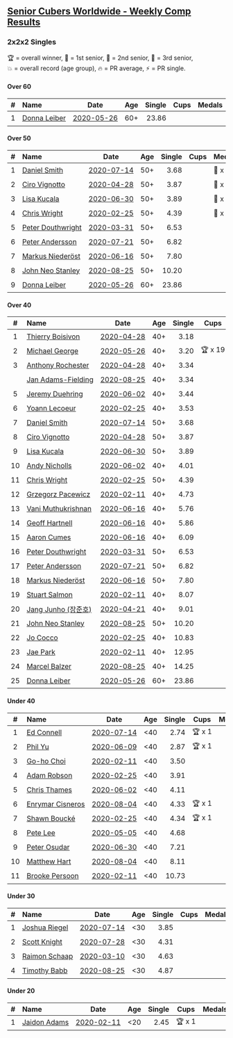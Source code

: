 <style>table {white-space: nowrap;}</style>

## [Senior Cubers Worldwide - Weekly Comp Results](/scw-comp/results/)
### 2x2x2 Singles

<span style="white-space: nowrap;">🏆 = overall winner</span>, <span style="white-space: nowrap;">🥇 = 1st senior</span>, <span style="white-space: nowrap;">🥈 = 2nd senior</span>, <span style="white-space: nowrap;">🥉 = 3rd senior</span>, <span style="white-space: nowrap;">💥 = overall record (age group)</span>, <span style="white-space: nowrap;">🔥 = PR average</span>, <span style="white-space: nowrap;">⚡ = PR single</span>.

#### Over 60

| # | Name | Date | Age | Single | Cups | Medals | Achievements | Video |
| :--: | :-- | :--: | :--: | --: | :--: | :-- | :-- | :-- |
| 1 | [Donna Leiber](../../persons/donna_leiber/222.md) | [2020-05-26](../../results/2020-05-26/222.md) | 60+ | 23.86 |  |  | 💥 x 1, 🔥 x 1, ⚡ x 1 | [Desktop](https://www.facebook.com/events/688407551989463/permalink/690853598411525) / [Mobile](https://m.facebook.com/events/688407551989463?view=permalink&id=690853598411525) |

#### Over 50

| # | Name | Date | Age | Single | Cups | Medals | Achievements | Video |
| :--: | :-- | :--: | :--: | --: | :--: | :-- | :-- | :-- |
| 1 | [Daniel Smith](../../persons/daniel_smith/222.md) | [2020-07-14](../../results/2020-07-14/222.md) | 50+ | 3.68 |  | 🥈 x 1, 🥉 x 4 | 💥 x 2, 🔥 x 3, ⚡ x 5 | [Desktop](https://www.facebook.com/events/1157754364595802/permalink/1162027974168441) / [Mobile](https://m.facebook.com/events/1157754364595802?view=permalink&id=1162027974168441) |
| 2 | [Ciro Vignotto](../../persons/ciro_vignotto/222.md) | [2020-04-28](../../results/2020-04-28/222.md) | 50+ | 3.87 |  | 🥈 x 3, 🥉 x 1 | 💥 x 1, 🔥 x 4, ⚡ x 3 | [Desktop](https://www.facebook.com/events/535188653858103/permalink/535791083797860) / [Mobile](https://m.facebook.com/events/535188653858103?view=permalink&id=535791083797860) |
| 3 | [Lisa Kucala](../../persons/lisa_kucala/222.md) | [2020-06-30](../../results/2020-06-30/222.md) | 50+ | 3.89 |  | 🥈 x 1, 🥉 x 4 | 💥 x 1, 🔥 x 4, ⚡ x 6 | [Desktop](https://www.facebook.com/events/679860472562391/permalink/683843868830718) / [Mobile](https://m.facebook.com/events/679860472562391?view=permalink&id=683843868830718) |
| 4 | [Chris Wright](../../persons/chris_wright/222.md) | [2020-02-25](../../results/2020-02-25/222.md) | 50+ | 4.39 |  | 🥈 x 1 | 💥 x 1, 🔥 x 1, ⚡ x 1 | [Desktop](https://www.facebook.com/events/2972213492840148/permalink/2980258662035631) / [Mobile](https://m.facebook.com/events/2972213492840148?view=permalink&id=2980258662035631) |
| 5 | [Peter Douthwright](../../persons/peter_douthwright/222.md) | [2020-03-31](../../results/2020-03-31/222.md) | 50+ | 6.53 |  |  | 🔥 x 2, ⚡ x 2 | [Desktop](https://www.facebook.com/events/637372103486119/permalink/641080066448656) / [Mobile](https://m.facebook.com/events/637372103486119?view=permalink&id=641080066448656) |
| 6 | [Peter Andersson](../../persons/peter_andersson/222.md) | [2020-07-21](../../results/2020-07-21/222.md) | 50+ | 6.82 |  |  | 🔥 x 1, ⚡ x 2 | [Desktop](https://www.facebook.com/events/1842039515939197/permalink/1847869318689550) / [Mobile](https://m.facebook.com/events/1842039515939197?view=permalink&id=1847869318689550) |
| 7 | [Markus Niederöst](../../persons/markus_niederost/222.md) | [2020-06-16](../../results/2020-06-16/222.md) | 50+ | 7.80 |  |  | 🔥 x 1, ⚡ x 1 | [Desktop](https://www.facebook.com/events/604103587178706/permalink/608554836733581) / [Mobile](https://m.facebook.com/events/604103587178706?view=permalink&id=608554836733581) |
| 8 | [John Neo Stanley](../../persons/john_neo_stanley/222.md) | [2020-08-25](../../results/2020-08-25/222.md) | 50+ | 10.20 |  |  | 🔥 x 2, ⚡ x 2 | [Desktop](https://www.facebook.com/events/2812216602434889/permalink/2817358018587414) / [Mobile](https://m.facebook.com/events/2812216602434889?view=permalink&id=2817358018587414) |
| 9 | [Donna Leiber](../../persons/donna_leiber/222.md) | [2020-05-26](../../results/2020-05-26/222.md) | 60+ | 23.86 |  |  | 💥 x 1, 🔥 x 1, ⚡ x 1 | [Desktop](https://www.facebook.com/events/688407551989463/permalink/690853598411525) / [Mobile](https://m.facebook.com/events/688407551989463?view=permalink&id=690853598411525) |

#### Over 40

| # | Name | Date | Age | Single | Cups | Medals | Achievements | Video |
| :--: | :-- | :--: | :--: | --: | :--: | :-- | :-- | :-- |
| 1 | [Thierry Boisivon](../../persons/thierry_boisivon/222.md) | [2020-04-28](../../results/2020-04-28/222.md) | 40+ | 3.18 |  | 🥈 x 4, 🥉 x 6 | 💥 x 1, 🔥 x 3, ⚡ x 5 | [Desktop](https://www.facebook.com/events/535188653858103/permalink/536874390356196) / [Mobile](https://m.facebook.com/events/535188653858103?view=permalink&id=536874390356196) |
| 2 | [Michael George](../../persons/michael_george/222.md) | [2020-05-26](../../results/2020-05-26/222.md) | 40+ | 3.20 | 🏆 x 19 | 🥇 x 22 | 💥 x 5, 🔥 x 3, ⚡ x 4 | [Desktop](https://www.facebook.com/events/688407551989463/permalink/691880678308817) / [Mobile](https://m.facebook.com/events/688407551989463?view=permalink&id=691880678308817) |
| 3 | [Anthony Rochester](../../persons/anthony_rochester/222.md) | [2020-04-28](../../results/2020-04-28/222.md) | 40+ | 3.34 |  | 🥇 x 1, 🥈 x 5, 🥉 x 2 | 🔥 x 4, ⚡ x 2 | [Desktop](https://www.facebook.com/events/535188653858103/permalink/535220337188268) / [Mobile](https://m.facebook.com/events/535188653858103?view=permalink&id=535220337188268) |
| | [Jan Adams-Fielding](../../persons/jan_adams_fielding/222.md) | [2020-08-25](../../results/2020-08-25/222.md) | 40+ | 3.34 |  |  | 🔥 x 2, ⚡ x 3 | [Desktop](https://www.facebook.com/events/2812216602434889/permalink/2818691701787379) / [Mobile](https://m.facebook.com/events/2812216602434889?view=permalink&id=2818691701787379) |
| 5 | [Jeremy Duehring](../../persons/jeremy_duehring/222.md) | [2020-06-02](../../results/2020-06-02/222.md) | 40+ | 3.44 |  | 🥈 x 3, 🥉 x 1 | 🔥 x 3, ⚡ x 3 | [Desktop](https://www.facebook.com/events/3373950429496747/permalink/3374457722779351) / [Mobile](https://m.facebook.com/events/3373950429496747?view=permalink&id=3374457722779351) |
| 6 | [Yoann Lecoeur](../../persons/yoann_lecoeur/222.md) | [2020-02-25](../../results/2020-02-25/222.md) | 40+ | 3.53 |  | 🥈 x 1, 🥉 x 1 | 🔥 x 1, ⚡ x 1 | [Desktop](https://www.facebook.com/events/2972213492840148/permalink/2982133431848154) / [Mobile](https://m.facebook.com/events/2972213492840148?view=permalink&id=2982133431848154) |
| 7 | [Daniel Smith](../../persons/daniel_smith/222.md) | [2020-07-14](../../results/2020-07-14/222.md) | 50+ | 3.68 |  | 🥈 x 1, 🥉 x 4 | 💥 x 2, 🔥 x 3, ⚡ x 5 | [Desktop](https://www.facebook.com/events/1157754364595802/permalink/1162027974168441) / [Mobile](https://m.facebook.com/events/1157754364595802?view=permalink&id=1162027974168441) |
| 8 | [Ciro Vignotto](../../persons/ciro_vignotto/222.md) | [2020-04-28](../../results/2020-04-28/222.md) | 50+ | 3.87 |  | 🥈 x 3, 🥉 x 1 | 💥 x 1, 🔥 x 4, ⚡ x 3 | [Desktop](https://www.facebook.com/events/535188653858103/permalink/535791083797860) / [Mobile](https://m.facebook.com/events/535188653858103?view=permalink&id=535791083797860) |
| 9 | [Lisa Kucala](../../persons/lisa_kucala/222.md) | [2020-06-30](../../results/2020-06-30/222.md) | 50+ | 3.89 |  | 🥈 x 1, 🥉 x 4 | 💥 x 1, 🔥 x 4, ⚡ x 6 | [Desktop](https://www.facebook.com/events/679860472562391/permalink/683843868830718) / [Mobile](https://m.facebook.com/events/679860472562391?view=permalink&id=683843868830718) |
| 10 | [Andy Nicholls](../../persons/andy_nicholls/222.md) | [2020-06-02](../../results/2020-06-02/222.md) | 40+ | 4.01 |  | 🥇 x 1, 🥈 x 3, 🥉 x 1 | 🔥 x 4, ⚡ x 3 | [Desktop](https://www.facebook.com/events/3373950429496747/permalink/3374555602769563) / [Mobile](https://m.facebook.com/events/3373950429496747?view=permalink&id=3374555602769563) |
| 11 | [Chris Wright](../../persons/chris_wright/222.md) | [2020-02-25](../../results/2020-02-25/222.md) | 50+ | 4.39 |  | 🥈 x 1 | 💥 x 1, 🔥 x 1, ⚡ x 1 | [Desktop](https://www.facebook.com/events/2972213492840148/permalink/2980258662035631) / [Mobile](https://m.facebook.com/events/2972213492840148?view=permalink&id=2980258662035631) |
| 12 | [Grzegorz Pacewicz](../../persons/grzegorz_pacewicz/222.md) | [2020-02-11](../../results/2020-02-11/222.md) | 40+ | 4.73 |  | 🥉 x 1 | 🔥 x 2, ⚡ x 1 | |
| 13 | [Vani Muthukrishnan](../../persons/vani_muthukrishnan/222.md) | [2020-06-16](../../results/2020-06-16/222.md) | 40+ | 5.76 |  | 🥉 x 1 | 🔥 x 1, ⚡ x 1 | [Desktop](https://www.facebook.com/events/604103587178706/permalink/604854257103639) / [Mobile](https://m.facebook.com/events/604103587178706?view=permalink&id=604854257103639) |
| 14 | [Geoff Hartnell](../../persons/geoff_hartnell/222.md) | [2020-06-16](../../results/2020-06-16/222.md) | 40+ | 5.86 |  |  | 🔥 x 1, ⚡ x 1 | [Desktop](https://www.facebook.com/events/604103587178706/permalink/605594297029635) / [Mobile](https://m.facebook.com/events/604103587178706?view=permalink&id=605594297029635) |
| 15 | [Aaron Cumes](../../persons/aaron_cumes/222.md) | [2020-06-16](../../results/2020-06-16/222.md) | 40+ | 6.09 |  | 🥈 x 2, 🥉 x 2 | 🔥 x 7, ⚡ x 6 | [Desktop](https://www.facebook.com/events/604103587178706/permalink/604172153838516) / [Mobile](https://m.facebook.com/events/604103587178706?view=permalink&id=604172153838516) |
| 16 | [Peter Douthwright](../../persons/peter_douthwright/222.md) | [2020-03-31](../../results/2020-03-31/222.md) | 50+ | 6.53 |  |  | 🔥 x 2, ⚡ x 2 | [Desktop](https://www.facebook.com/events/637372103486119/permalink/641080066448656) / [Mobile](https://m.facebook.com/events/637372103486119?view=permalink&id=641080066448656) |
| 17 | [Peter Andersson](../../persons/peter_andersson/222.md) | [2020-07-21](../../results/2020-07-21/222.md) | 50+ | 6.82 |  |  | 🔥 x 1, ⚡ x 2 | [Desktop](https://www.facebook.com/events/1842039515939197/permalink/1847869318689550) / [Mobile](https://m.facebook.com/events/1842039515939197?view=permalink&id=1847869318689550) |
| 18 | [Markus Niederöst](../../persons/markus_niederost/222.md) | [2020-06-16](../../results/2020-06-16/222.md) | 50+ | 7.80 |  |  | 🔥 x 1, ⚡ x 1 | [Desktop](https://www.facebook.com/events/604103587178706/permalink/608554836733581) / [Mobile](https://m.facebook.com/events/604103587178706?view=permalink&id=608554836733581) |
| 19 | [Stuart Salmon](../../persons/stuart_salmon/222.md) | [2020-02-11](../../results/2020-02-11/222.md) | 40+ | 8.07 |  |  | 🔥 x 1, ⚡ x 1 | [Desktop](https://www.facebook.com/events/176704156956327/permalink/181182663175143) / [Mobile](https://m.facebook.com/events/176704156956327?view=permalink&id=181182663175143) |
| 20 | [Jang Junho (장준호)](../../persons/jang_junho/222.md) | [2020-04-21](../../results/2020-04-21/222.md) | 40+ | 9.01 |  |  | 🔥 x 2, ⚡ x 3 | [Desktop](https://www.facebook.com/events/880278499062375/permalink/884489028641322) / [Mobile](https://m.facebook.com/events/880278499062375?view=permalink&id=884489028641322) |
| 21 | [John Neo Stanley](../../persons/john_neo_stanley/222.md) | [2020-08-25](../../results/2020-08-25/222.md) | 50+ | 10.20 |  |  | 🔥 x 2, ⚡ x 2 | [Desktop](https://www.facebook.com/events/2812216602434889/permalink/2817358018587414) / [Mobile](https://m.facebook.com/events/2812216602434889?view=permalink&id=2817358018587414) |
| 22 | [Jo Cocco](../../persons/jo_cocco/222.md) | [2020-02-25](../../results/2020-02-25/222.md) | 40+ | 10.83 |  |  | 🔥 x 2, ⚡ x 2 | [Desktop](https://www.facebook.com/events/2972213492840148/permalink/2981767918551372) / [Mobile](https://m.facebook.com/events/2972213492840148?view=permalink&id=2981767918551372) |
| 23 | [Jae Park](../../persons/jae_park/222.md) | [2020-02-11](../../results/2020-02-11/222.md) | 40+ | 12.95 |  |  | 🔥 x 1, ⚡ x 1 | [Desktop](https://www.facebook.com/events/176704156956327/permalink/177449880215088) / [Mobile](https://m.facebook.com/events/176704156956327?view=permalink&id=177449880215088) |
| 24 | [Marcel Balzer](../../persons/marcel_balzer/222.md) | [2020-08-25](../../results/2020-08-25/222.md) | 40+ | 14.25 |  |  | 🔥 x 1, ⚡ x 1 | [Desktop](https://www.facebook.com/marcel.balzer.9216/videos/10160364952482516) / [Mobile](https://m.facebook.com/marcel.balzer.9216/videos/10160364952482516) |
| 25 | [Donna Leiber](../../persons/donna_leiber/222.md) | [2020-05-26](../../results/2020-05-26/222.md) | 60+ | 23.86 |  |  | 💥 x 1, 🔥 x 1, ⚡ x 1 | [Desktop](https://www.facebook.com/events/688407551989463/permalink/690853598411525) / [Mobile](https://m.facebook.com/events/688407551989463?view=permalink&id=690853598411525) |

#### Under 40

| # | Name | Date | Age | Single | Cups | Medals | Achievements | Video |
| :--: | :-- | :--: | :--: | --: | :--: | :-- | :-- | :-- |
| 1 | [Ed Connell](../../persons/ed_connell/222.md) | [2020-07-14](../../results/2020-07-14/222.md) | <40 | 2.74 | 🏆 x 1 |  | 💥 x 1, 🔥 x 6, ⚡ x 4 | [Desktop](https://www.facebook.com/events/1157754364595802/permalink/1161735264197712) / [Mobile](https://m.facebook.com/events/1157754364595802?view=permalink&id=1161735264197712) |
| 2 | [Phil Yu](../../persons/phil_yu/222.md) | [2020-06-09](../../results/2020-06-09/222.md) | <40 | 2.87 | 🏆 x 1 |  | 💥 x 1, 🔥 x 1, ⚡ x 1 | [Desktop](https://www.facebook.com/events/903549840109576/permalink/904458400018720) / [Mobile](https://m.facebook.com/events/903549840109576?view=permalink&id=904458400018720) |
| 3 | [Go-ho Choi](../../persons/go_ho_choi/222.md) | [2020-02-11](../../results/2020-02-11/222.md) | <40 | 3.50 |  |  | 💥 x 1, 🔥 x 1, ⚡ x 1 | [Desktop](https://www.facebook.com/events/176704156956327/permalink/178287783464631) / [Mobile](https://m.facebook.com/events/176704156956327?view=permalink&id=178287783464631) |
| 4 | [Adam Robson](../../persons/adam_robson/222.md) | [2020-02-25](../../results/2020-02-25/222.md) | <40 | 3.91 |  |  | 🔥 x 2, ⚡ x 2 | [Desktop](https://www.facebook.com/events/2972213492840148/permalink/2979462932115204) / [Mobile](https://m.facebook.com/events/2972213492840148?view=permalink&id=2979462932115204) |
| 5 | [Chris Thames](../../persons/chris_thames/222.md) | [2020-06-02](../../results/2020-06-02/222.md) | <40 | 4.11 |  |  | 🔥 x 5, ⚡ x 3 | [Desktop](https://www.facebook.com/events/3373950429496747/permalink/3377868829104907) / [Mobile](https://m.facebook.com/events/3373950429496747?view=permalink&id=3377868829104907) |
| 6 | [Enrymar Cisneros](../../persons/enrymar_cisneros/222.md) | [2020-08-04](../../results/2020-08-04/222.md) | <40 | 4.33 | 🏆 x 1 |  | 🔥 x 3, ⚡ x 2 | [Desktop](https://www.facebook.com/events/748440219235440/permalink/752538855492243) / [Mobile](https://m.facebook.com/events/748440219235440?view=permalink&id=752538855492243) |
| 7 | [Shawn Boucké](../../persons/shawn_boucke/222.md) | [2020-02-25](../../results/2020-02-25/222.md) | <40 | 4.34 | 🏆 x 1 |  | 🔥 x 1, ⚡ x 1 | [Desktop](https://www.facebook.com/events/2972213492840148/permalink/2975010722560425) / [Mobile](https://m.facebook.com/events/2972213492840148?view=permalink&id=2975010722560425) |
| 8 | [Pete Lee](../../persons/pete_lee/222.md) | [2020-05-05](../../results/2020-05-05/222.md) | <40 | 4.68 |  |  | 🔥 x 3, ⚡ x 4 | [Desktop](https://www.facebook.com/events/3313106775587396/permalink/3316052955292778) / [Mobile](https://m.facebook.com/events/3313106775587396?view=permalink&id=3316052955292778) |
| 9 | [Peter Osudar](../../persons/peter_osudar/222.md) | [2020-06-30](../../results/2020-06-30/222.md) | <40 | 7.21 |  |  | 🔥 x 1, ⚡ x 1 | [Desktop](https://www.facebook.com/events/679860472562391/permalink/681336295748142) / [Mobile](https://m.facebook.com/events/679860472562391?view=permalink&id=681336295748142) |
| 10 | [Matthew Hart](../../persons/matthew_hart/222.md) | [2020-08-04](../../results/2020-08-04/222.md) | <40 | 8.11 |  |  | 🔥 x 2, ⚡ x 3 | [Desktop](https://www.facebook.com/events/748440219235440/permalink/749075602505235) / [Mobile](https://m.facebook.com/events/748440219235440?view=permalink&id=749075602505235) |
| 11 | [Brooke Persoon](../../persons/brooke_persoon/222.md) | [2020-02-11](../../results/2020-02-11/222.md) | <40 | 10.73 |  |  | 🔥 x 1, ⚡ x 1 | [Desktop](https://www.facebook.com/events/176704156956327/permalink/181292296497513) / [Mobile](https://m.facebook.com/events/176704156956327?view=permalink&id=181292296497513) |

#### Under 30

| # | Name | Date | Age | Single | Cups | Medals | Achievements | Video |
| :--: | :-- | :--: | :--: | --: | :--: | :-- | :-- | :-- |
| 1 | [Joshua Riegel](../../persons/joshua_riegel/222.md) | [2020-07-14](../../results/2020-07-14/222.md) | <30 | 3.85 |  |  | 🔥 x 1, ⚡ x 2 | [Desktop](https://www.facebook.com/events/1157754364595802/permalink/1161062210931684) / [Mobile](https://m.facebook.com/events/1157754364595802?view=permalink&id=1161062210931684) |
| 2 | [Scott Knight](../../persons/scott_knight/222.md) | [2020-07-28](../../results/2020-07-28/222.md) | <30 | 4.31 |  |  | 🔥 x 2, ⚡ x 2 | [Desktop](https://www.facebook.com/500490144/videos/10164183053220145) / [Mobile](https://m.facebook.com/500490144/videos/10164183053220145) |
| 3 | [Raimon Schaap](../../persons/raimon_schaap/222.md) | [2020-03-10](../../results/2020-03-10/222.md) | <30 | 4.63 |  |  | 🔥 x 1, ⚡ x 1 | [Desktop](https://www.facebook.com/events/654143022005686/permalink/657641461655842) / [Mobile](https://m.facebook.com/events/654143022005686?view=permalink&id=657641461655842) |
| 4 | [Timothy Babb](../../persons/timothy_babb/222.md) | [2020-08-25](../../results/2020-08-25/222.md) | <30 | 4.87 |  |  | 🔥 x 1, ⚡ x 1 | [Desktop](https://www.facebook.com/tbabb/videos/10164455013455553) / [Mobile](https://m.facebook.com/tbabb/videos/10164455013455553) |

#### Under 20

| # | Name | Date | Age | Single | Cups | Medals | Achievements | Video |
| :--: | :-- | :--: | :--: | --: | :--: | :-- | :-- | :-- |
| 1 | [Jaidon Adams](../../persons/jaidon_adams/222.md) | [2020-02-11](../../results/2020-02-11/222.md) | <20 | 2.45 | 🏆 x 1 |  | 💥 x 1, 🔥 x 1, ⚡ x 1 | [Desktop](https://www.facebook.com/events/176704156956327/permalink/180633799896696) / [Mobile](https://m.facebook.com/events/176704156956327?view=permalink&id=180633799896696) |


<!-- Global site tag (gtag.js) - Google Analytics -->
<script async src="https://www.googletagmanager.com/gtag/js?id=UA-86348435-3"></script>
<script>window.dataLayer = window.dataLayer || []; function gtag() {dataLayer.push(arguments);} gtag('js', new Date()); gtag('config', 'UA-86348435-3');</script>
